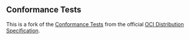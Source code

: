 ## Conformance Tests

This is a fork of the [Conformance Tests](https://github.com/opencontainers/distribution-spec/tree/main/conformance)
from the official [OCI Distribution Specification](https://github.com/opencontainers/distribution-spec).

